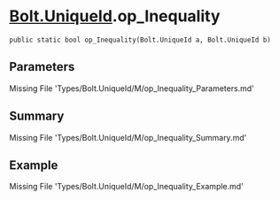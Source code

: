 # [Bolt.UniqueId](Types/Bolt.UniqueId.md).op_Inequality
`public static bool op_Inequality(Bolt.UniqueId a, Bolt.UniqueId b)`
## Parameters
Missing File 'Types/Bolt.UniqueId/M/op_Inequality_Parameters.md'
## Summary
Missing File 'Types/Bolt.UniqueId/M/op_Inequality_Summary.md'
## Example
Missing File 'Types/Bolt.UniqueId/M/op_Inequality_Example.md'
